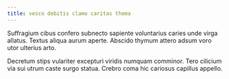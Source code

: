 ```yaml
---
title: vesco debitis clamo caritas thema
---
```


Suffragium cibus confero subnecto sapiente voluntarius caries unde virga allatus. Textus aliqua aurum aperte. Abscido thymum attero adsum voro utor ulterius arto.

Decretum stips vulariter excepturi viridis numquam comminor. Tero cilicium via sui utrum caste surgo statua. Crebro coma hic cariosus capillus appello.